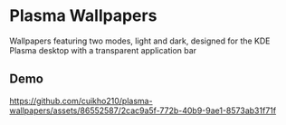 # Plasma Wallpapers
Wallpapers featuring two modes, light and dark, designed for the KDE Plasma desktop with a transparent application bar  

## Demo

https://github.com/cuikho210/plasma-wallpapers/assets/86552587/2cac9a5f-772b-40b9-9ae1-8573ab31f71f  
